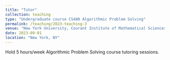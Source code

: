 ```yaml
---
title: "Tutor"
collection: teaching
type: "Undergraduate course CS480 Algorithmic Problem Solving"
permalink: /teaching/2023-teaching-3
venue: "New York University, Courant Institute of Mathematical Sciences"
date: 2023-09-01
location: "New York, NY"
---
```


Hold 5 hours/week Algorithmic Problem Solving course tutoring sessions.